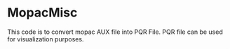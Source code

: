 # MopacMisc
This code is to convert mopac AUX file into PQR File. PQR file can be used for visualization purposes.
